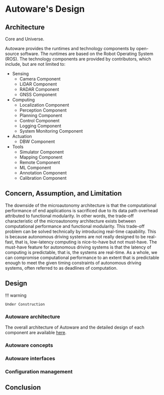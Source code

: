 # Autoware's Design

## Architecture

Core and Universe.

Autoware provides the runtimes and technology components by open-source software. The runtimes are based on the Robot Operating System (ROS). The technology components are provided by contributors, which include, but are not limited to:

- Sensing
  - Camera Component
  - LiDAR Component
  - RADAR Component
  - GNSS Component
- Computing
  - Localization Component
  - Perception Component
  - Planning Component
  - Control Component
  - Logging Component
  - System Monitoring Component
- Actuation
  - DBW Component
- Tools
  - Simulator Component
  - Mapping Component
  - Remote Component
  - ML Component
  - Annotation Component
  - Calibration Component

## Concern, Assumption, and Limitation

The downside of the microautonomy architecture is that the computational performance of end applications is sacrificed due to its data path overhead attributed to functional modularity. In other words, the trade-off characteristic of the microautonomy architecture exists between computational performance and functional modularity. This trade-off problem can be solved technically by introducing real-time capability. This is because autonomous driving systems are not really designed to be real-fast, that is, low-latency computing is nice-to-have but not must-have. The must-have feature for autonomous driving systems is that the latency of computing is predictable, that is, the systems are real-time. As a whole, we can compromise computational performance to an extent that is predictable enough to meet the given timing constraints of autonomous driving systems, often referred to as deadlines of computation.

## Design

!!! warning

    Under Construction

### Autoware architecture

The overall architecture of Autoware and the detailed design of each component are available [here](autoware-architecture/index.md).

### Autoware concepts

### Autoware interfaces

### Configuration management

## Conclusion
